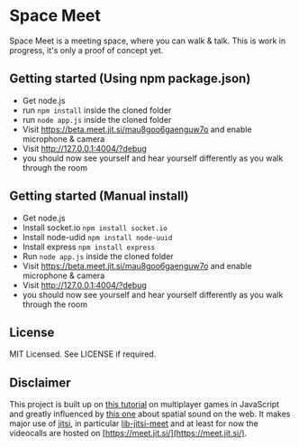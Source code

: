 Space Meet
=============================

Space Meet is a meeting space, where you can walk & talk.
This is work in progress, it's only a proof of concept yet.

## Getting started (Using npm package.json)
* Get node.js
* run `npm install` inside the cloned folder
* run `node app.js` inside the cloned folder
* Visit https://beta.meet.jit.si/mau8goo6gaenguw7o and enable microphone & camera
* Visit http://127.0.0.1:4004/?debug
* you should now see yourself and hear yourself differently as you walk through the room

## Getting started (Manual install)

* Get node.js
* Install socket.io `npm install socket.io`
* Install node-udid `npm install node-uuid`
* Install express `npm install express`
* Run `node app.js` inside the cloned folder
* Visit https://beta.meet.jit.si/mau8goo6gaenguw7o and enable microphone & camera
* Visit http://127.0.0.1:4004/?debug
* you should now see yourself and hear yourself differently as you walk through the room

## License

MIT Licensed. 
See LICENSE if required.

## Disclaimer

This project is built up on [this tutorial](http://buildnewgames.com/real-time-multiplayer/) on multiplayer games in JavaScript and greatly influenced by [this one](https://developer.mozilla.org/en-US/docs/Web/API/Web_Audio_API/Web_audio_spatialization_basics) about spatial sound on the web.
It makes major use of [jitsi](https://jitsi.org), in particular [lib-jitsi-meet](https://github.com/jitsi/lib-jitsi-meet) and at least for now the videocalls are hosted on [https://meet.jit.si/](https://meet.jit.si/).
